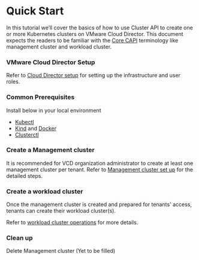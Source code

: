 # Quick Start

In this tutorial we’ll cover the basics of how to use Cluster API to create one or more Kubernetes 
clusters on VMware Cloud Director. This document expects the readers to be familiar with the 
[Core CAPI](https://cluster-api.sigs.k8s.io/introduction.html) terminology like management cluster and workload cluster.

### VMware Cloud Director Setup

Refer to [Cloud Director setup](VCD_SETUP.md) for setting up the infrastructure and user roles.

### Common Prerequisites

Install below in your local environment
* [Kubectl](https://kubernetes.io/docs/tasks/tools/) 
* [Kind](https://kind.sigs.k8s.io/) and [Docker](https://www.docker.com/)
* [Clusterctl](https://cluster-api.sigs.k8s.io/user/quick-start.html#install-clusterctl)

<a name="management_cluster_setup"></a>
### Create a Management cluster

It is recommended for VCD organization administrator to create at least one management cluster per tenant.
Refer to [Management cluster set up](MANAGEMENT_CLUSTER.md) for the detailed steps.

### Create a workload cluster
Once the management cluster is created and prepared for tenants' access, tenants can create their workload cluster(s).

Refer to [workload cluster operations](WORKLOAD_CLUSTER.md) for more details.
   
### Clean up
Delete Management cluster (Yet to be filled)

   


